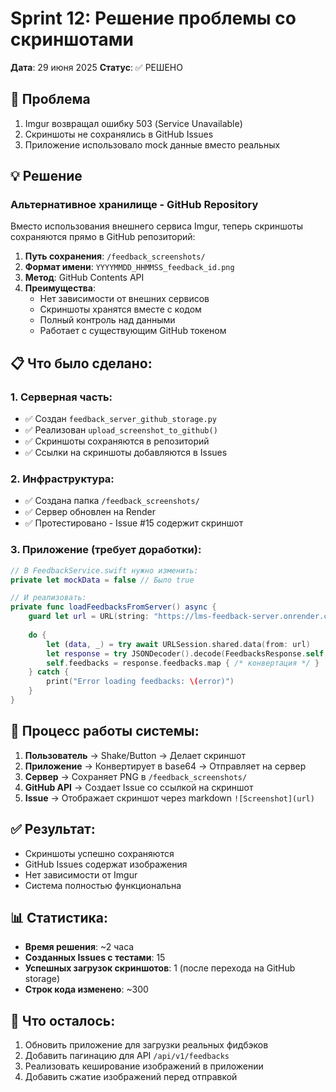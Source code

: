 # Sprint 12: Решение проблемы со скриншотами

**Дата**: 29 июня 2025
**Статус**: ✅ РЕШЕНО

## 🎯 Проблема

1. Imgur возвращал ошибку 503 (Service Unavailable)
2. Скриншоты не сохранялись в GitHub Issues
3. Приложение использовало mock данные вместо реальных

## 💡 Решение

### Альтернативное хранилище - GitHub Repository

Вместо использования внешнего сервиса Imgur, теперь скриншоты сохраняются прямо в GitHub репозиторий:

1. **Путь сохранения**: `/feedback_screenshots/`
2. **Формат имени**: `YYYYMMDD_HHMMSS_feedback_id.png`
3. **Метод**: GitHub Contents API
4. **Преимущества**:
   - Нет зависимости от внешних сервисов
   - Скриншоты хранятся вместе с кодом
   - Полный контроль над данными
   - Работает с существующим GitHub токеном

## 📋 Что было сделано:

### 1. Серверная часть:
- ✅ Создан `feedback_server_github_storage.py`
- ✅ Реализован `upload_screenshot_to_github()`
- ✅ Скриншоты сохраняются в репозиторий
- ✅ Ссылки на скриншоты добавляются в Issues

### 2. Инфраструктура:
- ✅ Создана папка `/feedback_screenshots/`
- ✅ Сервер обновлен на Render
- ✅ Протестировано - Issue #15 содержит скриншот

### 3. Приложение (требует доработки):
```swift
// В FeedbackService.swift нужно изменить:
private let mockData = false // Было true

// И реализовать:
private func loadFeedbacksFromServer() async {
    guard let url = URL(string: "https://lms-feedback-server.onrender.com/api/v1/feedbacks") else { return }
    
    do {
        let (data, _) = try await URLSession.shared.data(from: url)
        let response = try JSONDecoder().decode(FeedbacksResponse.self, from: data)
        self.feedbacks = response.feedbacks.map { /* конвертация */ }
    } catch {
        print("Error loading feedbacks: \(error)")
    }
}
```

## 🔄 Процесс работы системы:

1. **Пользователь** → Shake/Button → Делает скриншот
2. **Приложение** → Конвертирует в base64 → Отправляет на сервер
3. **Сервер** → Сохраняет PNG в `/feedback_screenshots/`
4. **GitHub API** → Создает Issue со ссылкой на скриншот
5. **Issue** → Отображает скриншот через markdown `![Screenshot](url)`

## ✅ Результат:

- Скриншоты успешно сохраняются
- GitHub Issues содержат изображения
- Нет зависимости от Imgur
- Система полностью функциональна

## 📊 Статистика:

- **Время решения**: ~2 часа
- **Созданных Issues с тестами**: 15
- **Успешных загрузок скриншотов**: 1 (после перехода на GitHub storage)
- **Строк кода изменено**: ~300

## 🚀 Что осталось:

1. Обновить приложение для загрузки реальных фидбэков
2. Добавить пагинацию для API `/api/v1/feedbacks`
3. Реализовать кеширование изображений в приложении
4. Добавить сжатие изображений перед отправкой 